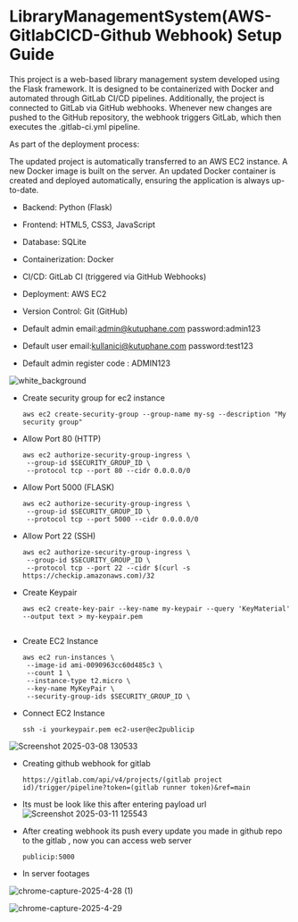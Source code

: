 # LibraryManagementSystem(AWS-GitlabCICD-Github Webhook) Setup Guide 
This project is a web-based library management system developed using the Flask framework. It is designed to be containerized with Docker and automated through GitLab CI/CD pipelines.
Additionally, the project is connected to GitLab via GitHub webhooks. Whenever new changes are pushed to the GitHub repository, the webhook triggers GitLab, which then executes the .gitlab-ci.yml pipeline.

As part of the deployment process:

The updated project is automatically transferred to an AWS EC2 instance.
A new Docker image is built on the server.
An updated Docker container is created and deployed automatically, ensuring the application is always up-to-date.

* Backend: Python (Flask)
* Frontend: HTML5, CSS3, JavaScript
* Database: SQLite
* Containerization: Docker
* CI/CD: GitLab CI (triggered via GitHub Webhooks)
* Deployment: AWS EC2
* Version Control: Git (GitHub)
  
* Default admin email:admin@kutuphane.com password:admin123
* Default user email:kullanici@kutuphane.com password:test123
* Default admin register code : ADMIN123

![white_background](https://github.com/user-attachments/assets/c367799f-c87e-4fe0-ad3d-23e6d6810b0f)

* Create security group for ec2 instance

   ```shell
   aws ec2 create-security-group --group-name my-sg --description "My security group"
   ```
* Allow Port 80 (HTTP)
  
   ```shell
   aws ec2 authorize-security-group-ingress \
    --group-id $SECURITY_GROUP_ID \
    --protocol tcp --port 80 --cidr 0.0.0.0/0
   ```
* Allow Port 5000 (FLASK)
  
   ```shell
   aws ec2 authorize-security-group-ingress \
    --group-id $SECURITY_GROUP_ID \
    --protocol tcp --port 5000 --cidr 0.0.0.0/0
   ```
* Allow Port 22 (SSH)
  
   ```shell
   aws ec2 authorize-security-group-ingress \
    --group-id $SECURITY_GROUP_ID \
    --protocol tcp --port 22 --cidr $(curl -s https://checkip.amazonaws.com)/32
   ```
* Create Keypair
  
   ```shell
  aws ec2 create-key-pair --key-name my-keypair --query 'KeyMaterial' --output text > my-keypair.pem
            
* Create EC2 Instance
   ```shell
   aws ec2 run-instances \
    --image-id ami-0090963cc60d485c3 \
    --count 1 \
    --instance-type t2.micro \
    --key-name MyKeyPair \
    --security-group-ids $SECURITY_GROUP_ID \
   ```
* Connect EC2 Instance
   ```shell
   ssh -i yourkeypair.pem ec2-user@ec2publicip
   ```
![Screenshot 2025-03-08 130533](https://github.com/user-attachments/assets/4289fc03-cfb4-41ee-b860-5dd35aeaa3c1)

* Creating github webhook for gitlab 
   ```shell
   https://gitlab.com/api/v4/projects/(gitlab project id)/trigger/pipeline?token=(gitlab runner token)&ref=main
   ```
* Its must be look like this after entering payload url 
![Screenshot 2025-03-11 125543](https://github.com/user-attachments/assets/eae20375-e5e8-4f31-b297-201e07fe1e6f)

* After creating webhook its push every update you made in github repo to the gitlab ,  now you can access web server
   ```shell
   publicip:5000
   ```
* In server footages

![chrome-capture-2025-4-28 (1)](https://github.com/user-attachments/assets/1113091d-0275-4c40-ba4f-4c54a350e035)

![chrome-capture-2025-4-29](https://github.com/user-attachments/assets/95d46732-097d-4d69-8d79-0b2685e50cfe)
